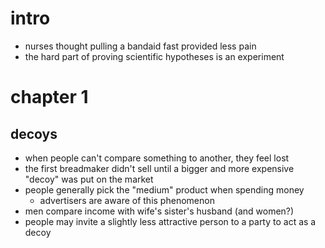 # intro
- nurses thought pulling a bandaid fast provided less pain 
- the hard part of proving scientific hypotheses is an experiment
# chapter 1
## decoys
- when people can't compare something to another, they feel lost
- the first breadmaker didn't sell until a bigger and more expensive "decoy" was put on the market
- people generally pick the "medium" product when spending money
  - advertisers are aware of this phenomenon
- men compare income with wife's sister's husband (and women?)
- people may invite a slightly less attractive person to a party to act as a decoy